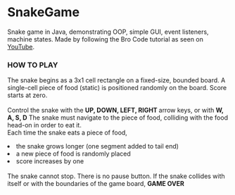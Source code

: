 # SnakeGame
<p>Snake game in Java, demonstrating OOP, simple GUI, event listeners, machine states. Made by following the Bro Code tutorial as seen on
<a href = "https://www.youtube.com/watch?v=bI6e6qjJ8JQ">YouTube</a>.

### HOW TO PLAY

<p> The snake begins as a 3x1 cell rectangle on a fixed-size, bounded board. A single-cell piece of food (static) is 
positioned randomly on the board. Score starts at zero. <br><br>
Control the snake with the <b> UP, DOWN, LEFT, RIGHT </b> arrow keys, or with <b>W, A, S, D</b>
The snake must navigate to the piece of food, colliding with the food head-on in order to eat it.<br>
Each time the snake eats a piece of food,   
<li> the snake grows longer (one segment added to tail end) </li>
<li> a new piece of food is randomly placed </li>
<li> score increases by one </li>
<br>
The snake cannot stop. There is no pause button. If the snake collides with itself or with the boundaries of the game board, 
<b>GAME OVER</b>
</p>